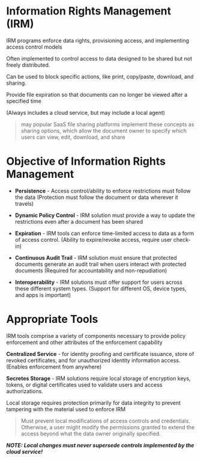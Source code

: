 # Information Rights Management (IRM)

IRM programs enforce data rights, provisioning access, and implementing access control models

Often implemented to control access to data designed to be shared but not freely distributed.

Can be used to block specific actions, like print, copy/paste, download, and sharing. 

Provide file expiration so that documents can no longer be viewed after a specified time

(Always includes a cloud service, but may include a local agent)

> may popular SaaS file sharing platforms implement these concepts as sharing options, which allow the document owner to specify which users can view, edit, download, and share

# Objective of Information Rights Management

- **Persistence** - Access control/ability to enforce restrictions must follow the data (Protection must follow the document or data wherever it travels)

- **Dynamic Policy Control** - IRM solution must provide a way to update the restrictions even after a document has been shared

- **Expiration** - IRM tools can enforce time-limited access to data as a form of access control. (Ability to expire/revoke access, require user check-in)

- **Continuous Audit Trail** - IRM solution must ensure that protected documents generate an audit trail when users interact with protected documents (Required for accountability and non-repudiation)

- **Interoperability** - IRM solutions must offer support for users across these different system types. (Support for different OS, device types, and apps is important)

# Appropriate Tools

IRM tools comprise a variety of components necessary to provide policy enforcement and other attributes of the enforcement capability

**Centralized Service** - for identity proofing and certificate issuance, store of revoked certificates, and for unauthorized identity information access. (Enables enforcement from anywhere)

**Secretes Storage** - IRM solutions require local storage of encryption keys, tokens, or digital certificates used to validate users and access authorizations.

Local storage requires protection primarily for data integrity to prevent tampering with the material used to enforce IRM

> Must prevent local modifications of access controls and credentials. Otherwise, a user might modify the permissions granted to extend the access beyond what the data owner originally specified. 

***NOTE: Local changes must never supersede controls implemented by the cloud service!***